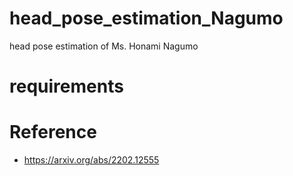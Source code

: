 # head_pose_estimation_Nagumo
head pose estimation of Ms. Honami Nagumo

# requirements

# Reference
- https://arxiv.org/abs/2202.12555
